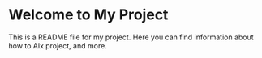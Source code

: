# Welcome to My Project

This is a README file for my project. Here you can find information about how to Alx project, and more.

